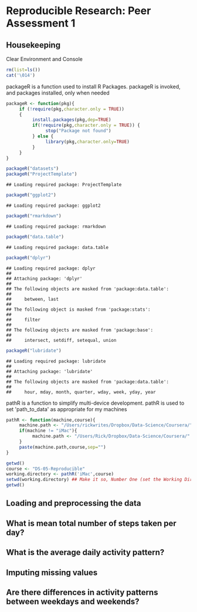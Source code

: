 # Reproducible Research: Peer Assessment 1

## Housekeeping

Clear Environment and Console

```r
rm(list=ls())
cat('\014')
```

packageR is a function used to install R Packages.
packageR is invoked, and packages installed, only when needed


```r
packageR <- function(pkg){
     if (!require(pkg,character.only = TRUE))
     {
          install.packages(pkg,dep=TRUE)
          if(!require(pkg,character.only = TRUE)) {
               stop("Package not found")
          } else {
               library(pkg,character.only=TRUE)
          }
     }
}

packageR("datasets")
packageR("ProjectTemplate")
```

```
## Loading required package: ProjectTemplate
```

```r
packageR("ggplot2")
```

```
## Loading required package: ggplot2
```

```r
packageR("rmarkdown")
```

```
## Loading required package: rmarkdown
```

```r
packageR("data.table")
```

```
## Loading required package: data.table
```

```r
packageR("dplyr")
```

```
## Loading required package: dplyr
## 
## Attaching package: 'dplyr'
## 
## The following objects are masked from 'package:data.table':
## 
##     between, last
## 
## The following object is masked from 'package:stats':
## 
##     filter
## 
## The following objects are masked from 'package:base':
## 
##     intersect, setdiff, setequal, union
```

```r
packageR("lubridate")
```

```
## Loading required package: lubridate
## 
## Attaching package: 'lubridate'
## 
## The following objects are masked from 'package:data.table':
## 
##     hour, mday, month, quarter, wday, week, yday, year
```

pathR is a function to simplify multi-device development.
pathR is used to set 'path_to_data' as appropriate for my machines


```r
pathR <- function(machine,course){
     machine.path <- "/Users/rickwrites/Dropbox/Data-Science/Coursera/"
     if(machine != "iMac"){
          machine.path <- "/Users/Rick/Dropbox/Data-Science/Coursera/"
     }
     paste(machine.path,course,sep="")
}

getwd()
course <- "DS-05-Reproducible"
working.directory <- pathR('iMac',course)
setwd(working.directory) ## Make it so, Number One (set the Working Directory to the applicable path for current machine)
getwd()
```


## Loading and preprocessing the data



## What is mean total number of steps taken per day?



## What is the average daily activity pattern?



## Imputing missing values



## Are there differences in activity patterns between weekdays and weekends?

